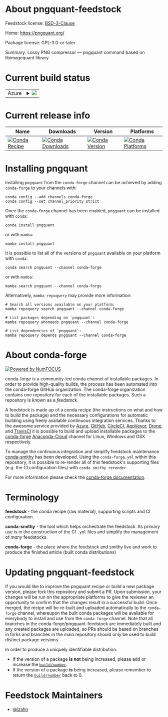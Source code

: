 About pngquant-feedstock
========================

Feedstock license: [BSD-3-Clause](https://github.com/conda-forge/pngquant-feedstock/blob/main/LICENSE.txt)

Home: https://pngquant.org/

Package license: GPL-3.0-or-later

Summary: Lossy PNG compressor — pngquant command based on libimagequant library 

Current build status
====================


<table>
    
  <tr>
    <td>Azure</td>
    <td>
      <details>
        <summary>
          <a href="https://dev.azure.com/conda-forge/feedstock-builds/_build/latest?definitionId=12013&branchName=main">
            <img src="https://dev.azure.com/conda-forge/feedstock-builds/_apis/build/status/pngquant-feedstock?branchName=main">
          </a>
        </summary>
        <table>
          <thead><tr><th>Variant</th><th>Status</th></tr></thead>
          <tbody><tr>
              <td>linux_64</td>
              <td>
                <a href="https://dev.azure.com/conda-forge/feedstock-builds/_build/latest?definitionId=12013&branchName=main">
                  <img src="https://dev.azure.com/conda-forge/feedstock-builds/_apis/build/status/pngquant-feedstock?branchName=main&jobName=linux&configuration=linux%20linux_64_" alt="variant">
                </a>
              </td>
            </tr><tr>
              <td>osx_64</td>
              <td>
                <a href="https://dev.azure.com/conda-forge/feedstock-builds/_build/latest?definitionId=12013&branchName=main">
                  <img src="https://dev.azure.com/conda-forge/feedstock-builds/_apis/build/status/pngquant-feedstock?branchName=main&jobName=osx&configuration=osx%20osx_64_" alt="variant">
                </a>
              </td>
            </tr>
          </tbody>
        </table>
      </details>
    </td>
  </tr>
</table>

Current release info
====================

| Name | Downloads | Version | Platforms |
| --- | --- | --- | --- |
| [![Conda Recipe](https://img.shields.io/badge/recipe-pngquant-green.svg)](https://anaconda.org/conda-forge/pngquant) | [![Conda Downloads](https://img.shields.io/conda/dn/conda-forge/pngquant.svg)](https://anaconda.org/conda-forge/pngquant) | [![Conda Version](https://img.shields.io/conda/vn/conda-forge/pngquant.svg)](https://anaconda.org/conda-forge/pngquant) | [![Conda Platforms](https://img.shields.io/conda/pn/conda-forge/pngquant.svg)](https://anaconda.org/conda-forge/pngquant) |

Installing pngquant
===================

Installing `pngquant` from the `conda-forge` channel can be achieved by adding `conda-forge` to your channels with:

```
conda config --add channels conda-forge
conda config --set channel_priority strict
```

Once the `conda-forge` channel has been enabled, `pngquant` can be installed with `conda`:

```
conda install pngquant
```

or with `mamba`:

```
mamba install pngquant
```

It is possible to list all of the versions of `pngquant` available on your platform with `conda`:

```
conda search pngquant --channel conda-forge
```

or with `mamba`:

```
mamba search pngquant --channel conda-forge
```

Alternatively, `mamba repoquery` may provide more information:

```
# Search all versions available on your platform:
mamba repoquery search pngquant --channel conda-forge

# List packages depending on `pngquant`:
mamba repoquery whoneeds pngquant --channel conda-forge

# List dependencies of `pngquant`:
mamba repoquery depends pngquant --channel conda-forge
```


About conda-forge
=================

[![Powered by
NumFOCUS](https://img.shields.io/badge/powered%20by-NumFOCUS-orange.svg?style=flat&colorA=E1523D&colorB=007D8A)](https://numfocus.org)

conda-forge is a community-led conda channel of installable packages.
In order to provide high-quality builds, the process has been automated into the
conda-forge GitHub organization. The conda-forge organization contains one repository
for each of the installable packages. Such a repository is known as a *feedstock*.

A feedstock is made up of a conda recipe (the instructions on what and how to build
the package) and the necessary configurations for automatic building using freely
available continuous integration services. Thanks to the awesome service provided by
[Azure](https://azure.microsoft.com/en-us/services/devops/), [GitHub](https://github.com/),
[CircleCI](https://circleci.com/), [AppVeyor](https://www.appveyor.com/),
[Drone](https://cloud.drone.io/welcome), and [TravisCI](https://travis-ci.com/)
it is possible to build and upload installable packages to the
[conda-forge](https://anaconda.org/conda-forge) [Anaconda-Cloud](https://anaconda.org/)
channel for Linux, Windows and OSX respectively.

To manage the continuous integration and simplify feedstock maintenance
[conda-smithy](https://github.com/conda-forge/conda-smithy) has been developed.
Using the ``conda-forge.yml`` within this repository, it is possible to re-render all of
this feedstock's supporting files (e.g. the CI configuration files) with ``conda smithy rerender``.

For more information please check the [conda-forge documentation](https://conda-forge.org/docs/).

Terminology
===========

**feedstock** - the conda recipe (raw material), supporting scripts and CI configuration.

**conda-smithy** - the tool which helps orchestrate the feedstock.
                   Its primary use is in the construction of the CI ``.yml`` files
                   and simplify the management of *many* feedstocks.

**conda-forge** - the place where the feedstock and smithy live and work to
                  produce the finished article (built conda distributions)


Updating pngquant-feedstock
===========================

If you would like to improve the pngquant recipe or build a new
package version, please fork this repository and submit a PR. Upon submission,
your changes will be run on the appropriate platforms to give the reviewer an
opportunity to confirm that the changes result in a successful build. Once
merged, the recipe will be re-built and uploaded automatically to the
`conda-forge` channel, whereupon the built conda packages will be available for
everybody to install and use from the `conda-forge` channel.
Note that all branches in the conda-forge/pngquant-feedstock are
immediately built and any created packages are uploaded, so PRs should be based
on branches in forks and branches in the main repository should only be used to
build distinct package versions.

In order to produce a uniquely identifiable distribution:
 * If the version of a package **is not** being increased, please add or increase
   the [``build/number``](https://docs.conda.io/projects/conda-build/en/latest/resources/define-metadata.html#build-number-and-string).
 * If the version of a package **is** being increased, please remember to return
   the [``build/number``](https://docs.conda.io/projects/conda-build/en/latest/resources/define-metadata.html#build-number-and-string)
   back to 0.

Feedstock Maintainers
=====================

* [@izahn](https://github.com/izahn/)

